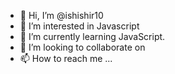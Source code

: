 - 👋 Hi, I’m @ishishir10
- 👀 I’m interested in Javascript
- 🌱 I’m currently learning JavaScript.
- 💞️ I’m looking to collaborate on 
- 📫 How to reach me ...

<!---
ishishir10/ishishir10 is a ✨ special ✨ repository because its `README.md` (this file) appears on your GitHub profile.
You can click the Preview link to take a look at your changes.
--->

